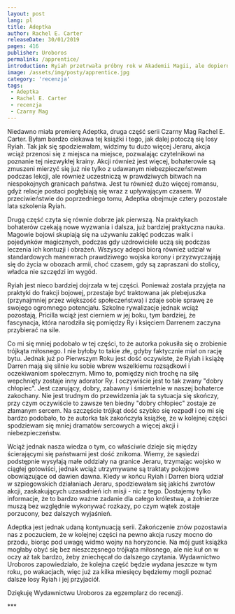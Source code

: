 ```yaml
---
layout: post
lang: pl
title: Adeptka
author: Rachel E. Carter
releaseDate: 30/01/2019
pages: 416
publisher: Uroboros
permalink: /apprentice/
introduction: Ryiah przetrwała próbny rok w Akademii Magii, ale dopiero teraz zaczyna się dla niej prawdziwa nauka.
image: /assets/img/posty/apprentice.jpg
category: 'recenzja'
tags:
 - Adeptka
 - Rachel E. Carter
 - recenzja
 - Czarny Mag
---
```



  Niedawno miała premierę Adeptka, druga część serii Czarny Mag Rachel E. Carter. Byłam bardzo ciekawa tej książki i tego, jak dalej potoczą się losy Ryiah. Tak jak się spodziewałam, widzimy tu dużo więcej Jeraru, akcja wciąż przenosi się z miejsca na miejsce, pozwalając czytelnikowi na poznanie tej niezwykłej krainy. Akcji również jest więcej, bohaterowie są zmuszeni mierzyć się już nie tylko z udawanym niebezpieczeństwem podczas lekcji, ale również uczestniczą w prawdziwych bitwach na niespokojnych granicach państwa. Jest tu również dużo więcej romansu, gdyż relacje postaci pogłębiają się wraz z upływającym czasem. W przeciwieństwie do poprzedniego tomu, Adeptka obejmuje cztery pozostałe lata szkolenia Ryiah.

  Drugą część czyta się równie dobrze jak pierwszą. Na praktykach bohaterów czekają nowe wyzwania i dalsza, już bardziej praktyczna nauka. Magowie bojowi skupiają się na używaniu zaklęć podczas walk i pojedynków magicznych, podczas gdy uzdrowiciele uczą się podczas leczenia ich kontuzji i obrażeń. Wszyscy adepci biorą również udział w standardowych manewrach prawdziwego wojska korony i przyzwyczajają się do życia w obozach armii, choć czasem, gdy są zapraszani do stolicy, władca nie szczędzi im wygód.

  Ryiah jest nieco bardziej dojrzała w tej części. Ponieważ została przyjęta na praktyki do frakcji bojowej, przestaje być traktowana jak plebejuszka (przynajmniej przez większość społeczeństwa) i zdaje sobie sprawę ze swojego ogromnego potencjału. Szkolne rywalizacje jednak wciąż pozostają, Pricilla wciąż jest cierniem w jej boku, tym bardziej, że fascynacja, która narodziła się pomiędzy Ry i księciem Darrenem zaczyna przybierać na sile.

  Co mi się mniej podobało w tej części, to że autorka pokusiła się o zrobienie trójkąta miłosnego. I nie byłoby to takie złe, gdyby faktycznie miał on rację bytu. Jednak już po Pierwszym Roku jest dość oczywiste, że Ryiah i książę Darren mają się silnie ku sobie wbrew wszelkiemu rozsądkowi i oczekiwaniom społecznym. Mimo to, pomiędzy nich trochę na siłę wepchnięty zostaje inny adorator Ry. I oczywiście jest to tak zwany "dobry chłopiec". Jest czarujący, dobry, zabawny i śmiertelnie w naszej bohaterce zakochany. Nie jest trudnym do przewidzenia jak ta sytuacja się skończy, przy czym oczywiście to zawsze ten biedny "dobry chłopiec" zostaje ze złamanym sercem. Na szczęście trójkąt dość szybko się rozpadł i co mi się bardzo podobało, to że autorka tak zakończyła książkę, że w kolejnej części spodziewam się mniej dramatów sercowych a więcej akcji i niebezpieczeństw.

  Wciąż jednak nasza wiedza o tym, co właściwie dzieje się między ścierającymi się państwami jest dość znikoma. Wiemy, że sąsiedzi podstępnie wysyłają małe oddziały na granice Jeraru, trzymając wojsko w ciągłej gotowiści, jednak wciąż utrzymywane są traktaty pokojowe obowiązujące od dawien dawna. Kiedy w końcu Ryiah i Darren biorą udział w szpiegowskich działaniach Jeraru, spodziewałam się jakichś zwrotów akcji, zaskakujących uzasadnień ich misji - nic z tego. Dostajemy tylko informacje, że to bardzo ważne zadanie dla całego królestwa, a żołnierze muszą bez względnie wykonywać rozkazy, po czym wątek zostaje porzucony, bez dalszych wyjaśnień.

  Adeptka jest jednak udaną kontynuacją serii. Zakończenie znów pozostawia nas z poczuciem, że w kolejnej części na pewno akcja ruszy mocno do przodu, biorąc pod uwagę widmo wojny na horyzoncie. Na mój gust książka mogłaby obyć się bez nieszczęsnego trójkąta miłosnego, ale nie kuł on w oczy aż tak bardzo, żeby zniechęcał do dalszego czytania. Wydawnictwo Uroboros zapowiedziało, że kolejna część będzie wydana jeszcze w tym roku, po wakacjach, więc już za kilka miesięcy będziemy mogli poznać dalsze losy Ryiah i jej przyjaciół.

  Dziękuję Wydawnictwu Uroboros za egzemplarz do recenzji.

  \*\*\*
